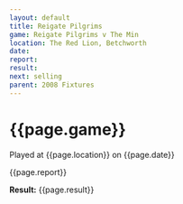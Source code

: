 ```yaml
---
layout: default
title: Reigate Pilgrims
game: Reigate Pilgrims v The Min
location: The Red Lion, Betchworth
date: 
report: 
result: 
next: selling
parent: 2008 Fixtures
---
```


# {{page.game}}

Played at {{page.location}} on {{page.date}}

{{page.report}}

**Result:** {{page.result}}
